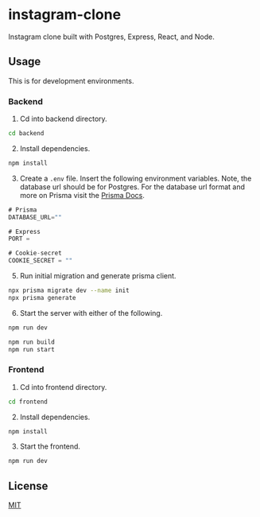# instagram-clone

Instagram clone built with Postgres, Express, React, and Node. 

## Usage

This is for development environments.

### Backend

1. Cd into backend directory.

```bash
cd backend
```

2. Install dependencies.

```bash
npm install
```

3. Create a `.env` file. Insert the following environment variables. Note, the database url should be for Postgres. For the database url format and more on Prisma visit the [Prisma Docs](https://www.prisma.io/docs/getting-started/setup-prisma/start-from-scratch/relational-databases/connect-your-database-typescript-postgresql).

```javascript
# Prisma
DATABASE_URL=""

# Express
PORT = 

# Cookie-secret
COOKIE_SECRET = ""
```

5. Run initial migration and generate prisma client.

```bash
npx prisma migrate dev --name init
npx prisma generate
```

6. Start the server with either of the following.
```bash
npm run dev
```
```bash
npm run build
npm run start
```

### Frontend

1. Cd into frontend directory.

```bash
cd frontend
```

2. Install dependencies.

```bash
npm install
```

3. Start the frontend.
```bash
npm run dev
```

## License

[MIT](https://choosealicense.com/licenses/mit/)